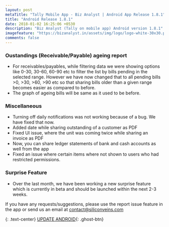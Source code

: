```yaml
---
layout: post
metaTitle: "Tally Mobile App - Biz Analyst | Android App Release 1.8.1"
title: "Android Release 1.8.1"
date: 2018-01-02 16:25:06 +0530
description: "Biz Analyst (Tally on mobile app) Android version 1.8.1"
imagefeature: "https://bizanalyst.in/assets/img/logo/logo-white-30x30.png"
comments: false
---
```



### Oustandings (Receivable/Payable) ageing report
- For receivables/payables, while filtering data we were showing options like 0-30, 30-60, 60-90 etc to filter the list by bills pending in the selected range. However we have now changed that to all pending bills >0, >30, >60, >90 etc so that sharing bills older than a given range becomes easier as compared to before.
- The graph of ageing bills will be same as it used to be before.


### Miscellaneous
- Turning off daily notifications was not working because of a bug. We have fixed that now.
- Added date while sharing outstanding of a customer as PDF
- Fixed UI issue, where the unit was coming twice while sharing an invoice as PDF
- Now, you can share ledger statements of bank and cash accounts as well from the app
- Fixed an issue where certain items where not shown to users who had restricted permissions.


### Surprise Feature
- Over the last month, we have been working a new surprise feature which is currently in beta and should be launched within the next 2-3 weeks.


If you have any requests/suggestions, please use the report issue feature in the app or send us an email at contact@siliconveins.com


{: .text-center}
[UPDATE ANDROID](https://play.google.com/store/apps/details?id=in.bizanalyst){: .ghost-btn}

